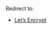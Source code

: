 Redirect to:

*   [Let’s Encrypt](/index.php?title=Let%E2%80%99s_Encrypt&redirect=no "Let’s Encrypt")